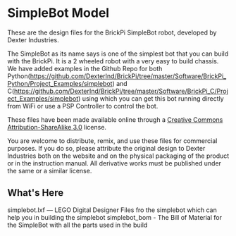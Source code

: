 SimpleBot Model
=====

These are the design files for the BrickPi SimpleBot robot, developed by Dexter Industries.

The SimpleBot as its name says is one of the simplest bot that you can build with the BrickPi. It is a 2 wheeled robot with a very easy to build chassis. We have added examples in the Github Repo for both Python(https://github.com/DexterInd/BrickPi/tree/master/Software/BrickPi_Python/Project_Examples/simplebot) and C(https://github.com/DexterInd/BrickPi/tree/master/Software/BrickPi_C/Project_Examples/simplebot) using which you can get this bot running directly from WiFi or use a PSP Controller to control the bot.

These files have been made available online through a [Creative Commons Attribution-ShareAlike 3.0](http://creativecommons.org/licenses/by-sa/3.0/) license.

You are welcome to distribute, remix, and use these files for commercial purposes. If you do so, please attribute the original design to Dexter Industries both on the website and on the physical packaging of the product or in the instruction manual. All derivative works must be published under the same or a similar license.

## What's Here

simplebot.lxf — LEGO Digital Designer Files fro the simplebot which can help you in building the simplebot
simplebot_bom - The Bill of Material for the SimpleBot with all the parts used in the build
